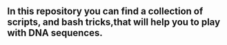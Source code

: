 ## In this repository you can find a collection of scripts, and bash tricks,that will help you to play with DNA sequences.

